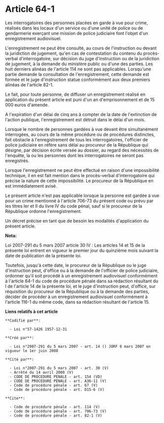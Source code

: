 # Article 64-1

Les interrogatoires des personnes placées en garde à vue pour crime, réalisés dans les locaux d'un service ou d'une unité de
police ou de gendarmerie exerçant une mission de police judiciaire font l'objet d'un enregistrement audiovisuel.

L'enregistrement ne peut être consulté, au cours de l'instruction ou devant la juridiction de jugement, qu'en cas de
contestation du contenu du procès-verbal d'interrogatoire, sur décision du juge d'instruction ou de la juridiction de
jugement, à la demande du ministère public ou d'une des parties. Les huit derniers alinéas de l'article 114 ne sont pas
applicables. Lorsqu'une partie demande la consultation de l'enregistrement, cette demande est formée et le juge d'instruction
statue conformément aux deux premiers alinéas de l'article 82-1. 

Le fait, pour toute personne, de diffuser un enregistrement réalisé en application du présent article est puni d'un an
d'emprisonnement et de 15 000 euros d'amende.

A l'expiration d'un délai de cinq ans à compter de la date de l'extinction de l'action publique, l'enregistrement est détruit
dans le délai d'un mois. 

Lorsque le nombre de personnes gardées à vue devant être simultanément interrogées, au cours de la même procédure ou de
procédures distinctes, fait obstacle à l'enregistrement de tous les interrogatoires, l'officier de police judiciaire en
réfère sans délai au procureur de la République qui désigne, par décision écrite versée au dossier, au regard des nécessités
de l'enquête, la ou les personnes dont les interrogatoires ne seront pas enregistrés. 

Lorsque l'enregistrement ne peut être effectué en raison d'une impossibilité technique, il en est fait mention dans le
procès-verbal d'interrogatoire qui précise la nature de cette impossibilité. Le procureur de la République en est
immédiatement avisé. 

Le présent article n'est pas applicable lorsque la personne est gardée à vue pour un crime mentionné à l'article 706-73 du
présent code ou prévu par les titres Ier et II du livre IV du code pénal, sauf si le procureur de la République ordonne
l'enregistrement. 

Un décret précise en tant que de besoin les modalités d'application du présent article.

**Nota:**

Loi 2007-291 du 5 mars 2007 article 30 IV : Les articles 14 et 15 de la présente loi entrent en vigueur le premier jour du
quinzième mois suivant la date de publication de la présente loi.

Toutefois, jusqu'à cette date, le procureur de la République ou le juge d'instruction peut, d'office ou à la demande de
l'officier de police judiciaire, ordonner qu'il soit procédé à un enregistrement audiovisuel conformément à l'article 64-1 du
code de procédure pénale dans sa rédaction résultant du I de l'article 14 de la présente loi, et le juge d'instruction peut,
d'office, sur réquisition du procureur de la République ou à la demande des parties, décider de procéder à un enregistrement
audiovisuel conformément à l'article 116-1 du même code, dans sa rédaction résultant de l'article 15.

**Liens relatifs à cet article**

	**Codifié par**:

	  - Loi n°57-1426 1957-12-31

	**Créé par**:

	  - Loi n°2007-291 du 5 mars 2007 - art. 14 () JORF 6 mars 2007 en vigueur le 1er juin 2008

	**Cité par**:

	  - Loi n°2007-291 du 5 mars 2007 - art. 30 (V)
	  - Arrêté du 14 avril 2008 (V)
	  - CODE DE PROCEDURE PENALE - art. 154 (VD)
	  - CODE DE PROCEDURE PENALE - art. A36-11 (V)
	  - Code de procédure pénale - art. 67 (V)
	  - Code de procédure pénale - art. D15-6 (V)

	**Cite**:

	  - Code de procédure pénale - art. 114 (V)
	  - Code de procédure pénale - art. 706-73 (V)
	  - Code de procédure pénale - art. 82-1 (V)
